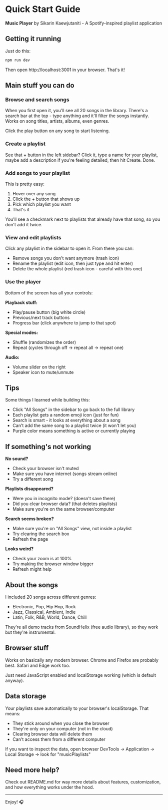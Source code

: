 # Quick Start Guide

**Music Player** by Sikarin Kaewjutaniti - A Spotify-inspired playlist application

## Getting it running

Just do this:

```bash
npm run dev
```

Then open http://localhost:3001 in your browser. That's it!

## Main stuff you can do

### Browse and search songs

When you first open it, you'll see all 20 songs in the library. There's a search bar at the top - type anything and it'll filter the songs instantly. Works on song titles, artists, albums, even genres.

Click the play button on any song to start listening.

### Create a playlist

See that + button in the left sidebar? Click it, type a name for your playlist, maybe add a description if you're feeling detailed, then hit Create. Done.

### Add songs to your playlist

This is pretty easy:
1. Hover over any song
2. Click the + button that shows up
3. Pick which playlist you want
4. That's it

You'll see a checkmark next to playlists that already have that song, so you don't add it twice.

### View and edit playlists

Click any playlist in the sidebar to open it. From there you can:
- Remove songs you don't want anymore (trash icon)
- Rename the playlist (edit icon, then just type and hit enter)
- Delete the whole playlist (red trash icon - careful with this one)

### Use the player

Bottom of the screen has all your controls:

**Playback stuff:**
- Play/pause button (big white circle)
- Previous/next track buttons
- Progress bar (click anywhere to jump to that spot)

**Special modes:**
- Shuffle (randomizes the order)
- Repeat (cycles through off → repeat all → repeat one)

**Audio:**
- Volume slider on the right
- Speaker icon to mute/unmute

## Tips

Some things I learned while building this:

- Click "All Songs" in the sidebar to go back to the full library
- Each playlist gets a random emoji icon (just for fun)
- Search is smart - it looks at everything about a song
- Can't add the same song to a playlist twice (it won't let you)
- Purple color means something is active or currently playing

## If something's not working

**No sound?**
- Check your browser isn't muted
- Make sure you have internet (songs stream online)
- Try a different song

**Playlists disappeared?**
- Were you in incognito mode? (doesn't save there)
- Did you clear browser data? (that deletes playlists)
- Make sure you're on the same browser/computer

**Search seems broken?**
- Make sure you're on "All Songs" view, not inside a playlist
- Try clearing the search box
- Refresh the page

**Looks weird?**
- Check your zoom is at 100%
- Try making the browser window bigger
- Refresh might help

## About the songs

I included 20 songs across different genres:
- Electronic, Pop, Hip Hop, Rock
- Jazz, Classical, Ambient, Indie
- Latin, Folk, R&B, World, Dance, Chill

They're all demo tracks from SoundHelix (free audio library), so they work but they're instrumental.

## Browser stuff

Works on basically any modern browser. Chrome and Firefox are probably best. Safari and Edge work too.

Just need JavaScript enabled and localStorage working (which is default anyway).

## Data storage

Your playlists save automatically to your browser's localStorage. That means:
- They stick around when you close the browser
- They're only on your computer (not in the cloud)
- Clearing browser data will delete them
- Can't access them from a different computer

If you want to inspect the data, open browser DevTools → Application → Local Storage → look for "musicPlaylists"

## Need more help?

Check out README.md for way more details about features, customization, and how everything works under the hood.

---

Enjoy! 🎧
